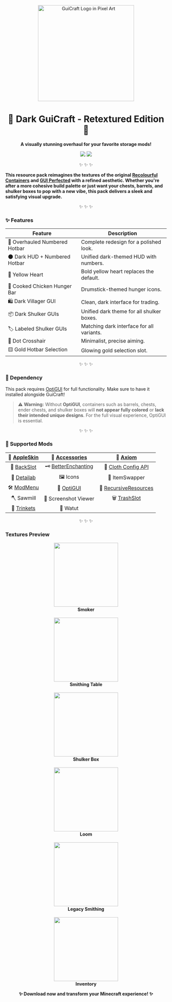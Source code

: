 <p align="center">
  <img src="https://github.com/user-attachments/assets/bed7e440-175f-47ce-b996-8cc3349eacbb" alt="GuiCraft Logo in Pixel Art" width="300" />
</p>

<h1 align="center">🧱 Dark GuiCraft - Retextured Edition 🎨</h1>
<p align="center"><b>A visually stunning overhaul for your favorite storage mods!</b></p>

<p align="center">
  <img src="https://img.shields.io/badge/OptiGUI-Required-blue?style=flat-square" />
  <img src="https://img.shields.io/badge/Supported%20Mods-15%2B-success?style=flat-square" />
</p>

<p align="center">✨ ✨ ✨</p>

**This resource pack reimagines the textures of the original [Recolourful Containers](https://modrinth.com/mod/recolourful-containers-gui) and [GUI Perfected](https://modrinth.com/resourcepack/gui-perfected) with a refined aesthetic. Whether you're after a more cohesive build palette or just want your chests, barrels, and shulker boxes to pop with a new vibe, this pack delivers a sleek and satisfying visual upgrade.**

<p align="center">✨ ✨ ✨</p>

### ✨ Features

| Feature | Description |
|---------|-------------|
| 🔢 Overhauled Numbered Hotbar | Complete redesign for a polished look. |
| 🌑 Dark HUD + Numbered Hotbar | Unified dark-themed HUD with numbers. |
| 💛 Yellow Heart | Bold yellow heart replaces the default. |
| 🍗 Cooked Chicken Hunger Bar | Drumstick-themed hunger icons. |
| 🛍️ Dark Villager GUI | Clean, dark interface for trading. |
| 📦 Dark Shulker GUIs | Unified dark theme for all shulker boxes. |
| 🏷️ Labeled Shulker GUIs | Matching dark interface for all variants. |
| 🎯 Dot Crosshair | Minimalist, precise aiming. |
| 🟨 Gold Hotbar Selection | Glowing gold selection slot. |

<p align="center">✨ ✨ ✨</p>

### 🧩 Dependency

This pack requires [OptiGUI](https://modrinth.com/mod/optigui) for full functionality. Make sure to have it installed alongside GuiCraft!

> ⚠️ **Warning:** Without **OptiGUI**, containers such as barrels, chests, ender chests, and shulker boxes will **not appear fully colored** or **lack their intended unique designs**. For the full visual experience, OptiGUI is essential.

<p align="center">✨ ✨ ✨</p>

### 🧩 Supported Mods

| 🍎 [AppleSkin](https://modrinth.com/mod/appleskin) | 💍 [Accessories](https://modrinth.com/mod/accessories) | 🧠 [Axiom](https://modrinth.com/mod/axiom) |
|:---:|:---:|:---:|
| 🎒 [BackSlot](https://modrinth.com/mod/backslot) | 🗝️ [BetterEnchanting](https://modrinth.com/mod/betterenchanting) | 🧰 [Cloth Config API](https://modrinth.com/mod/cloth-config2) |
| 🧩 [Detailab](https://modrinth.com/mod/detailab) | 🖼️ Icons | 🔄 ItemSwapper |
| 🛠️ [ModMenu](https://modrinth.com/mod/modmenu) | 🖤 [OptiGUI](https://modrinth.com/mod/optigui) | 🔁 [RecursiveResources](https://modrinth.com/mod/recursiveresources) |
| 🪓 Sawmill | 📸 Screenshot Viewer | 🗑️ [TrashSlot](https://modrinth.com/mod/trashslot) |
| 💍 [Trinkets](https://modrinth.com/mod/trinkets) | 🌊 Watut |  |

<p align="center">✨ ✨ ✨</p>

### Textures Preview

<p align="center">
  <img src="https://github.com/user-attachments/assets/40cc37ac-b3a5-465c-bf39-569aaf507a40" width="200"/><br><b>Smoker</b>
  <br><br>
  <img src="https://github.com/user-attachments/assets/57d90808-125b-457f-8e76-9b5ee31dd9b7" width="200"/><br><b>Smithing Table</b>
  <br><br>
  <img src="https://github.com/user-attachments/assets/5a6a0ea2-0e45-4807-b876-6a4cd1683eca" width="200"/><br><b>Shulker Box</b>
  <br><br>
  <img src="https://github.com/user-attachments/assets/2726b9f0-183c-4ae9-9905-173921facd05" width="200"/><br><b>Loom</b>
  <br><br>
  <img src="https://github.com/user-attachments/assets/566d522b-7c84-4513-93e2-66e6624a756c" width="200"/><br><b>Legacy Smithing</b>
  <br><br>
  <img src="https://github.com/user-attachments/assets/3dafd003-2922-4665-9a42-089af77301cc" width="200"/><br><b>Inventory</b>
</p>

<p align="center"><b>✨ Download now and transform your Minecraft experience! ✨</b></p>
